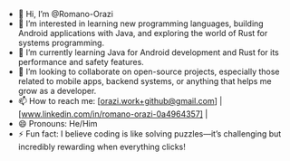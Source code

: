 - 👋 Hi, I’m @Romano-Orazi
- 👀 I’m interested in learning new programming languages, building Android applications with Java, and exploring the world of Rust for systems programming.
- 🌱 I’m currently learning Java for Android development and Rust for its performance and safety features.
- 💞️ I’m looking to collaborate on open-source projects, especially those related to mobile apps, backend systems, or anything that helps me grow as a developer.
- 📫 How to reach me: [orazi.work+github@gmail.com] | [www.linkedin.com/in/romano-orazi-0a4964357] | 
- 😄 Pronouns: He/Him
- ⚡ Fun fact: I believe coding is like solving puzzles—it’s challenging but incredibly rewarding when everything clicks!

<!---
Romano-Orazi/Romano-Orazi is a ✨ special ✨ repository because its `README.md` (this file) appears on your GitHub profile.
You can click the Preview link to take a look at your changes.
--->
